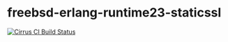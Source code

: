 # freebsd-erlang-runtime23-staticssl
[![Cirrus CI Build Status](https://api.cirrus-ci.com/github/sg2342/freebsd-erlang-runtime23-staticssl.svg)](https://cirrus-ci.com/github/sg2342/freebsd-erlang-rutime23-staticssl)


